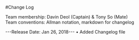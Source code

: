 #Change Log

Team membership:  Davin Deol (Captain) & Tony So (Mate)  
Team conventions: Allman notation, markdown for changelog  

---Release Date: Jan 26, 2018---
• Added Changelog file
